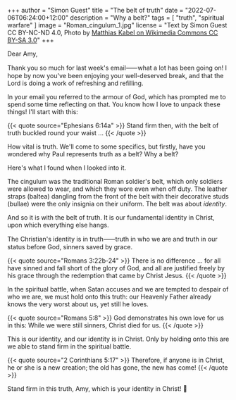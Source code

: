 +++
author = "Simon Guest"
title = "The belt of truth"
date = "2022-07-06T06:24:00+12:00"
description = "Why a belt?"
tags = [ "truth", "spiritual warfare" ]
image = "Roman_cingulum_1.jpg"
license = "Text by Simon Guest CC BY-NC-ND 4.0, Photo by [Matthias Kabel on Wikimedia Commons CC BY-SA 3.0](https://commons.m.wikimedia.org/wiki/File:Roman_cingulum_1.jpg)"
+++

Dear Amy,

Thank you so much for last week's email⸺what a lot has been going on! I hope by now you've been enjoying your well-deserved break, and that the Lord is doing a work of refreshing and refilling.

In your email you referred to the armour of God, which has prompted me to spend some time reflecting on that. You know how I love to unpack these things! I'll start with this:

{{< quote source="Ephesians 6:14a" >}}
Stand firm then, with the belt of truth buckled round your waist ...
{{< /quote >}}

How vital is truth. We'll come to some specifics, but firstly, have you wondered why Paul represents truth as a belt? Why a belt?

Here's what I found when I looked into it.

The cingulum was the traditional Roman soldier's belt, which only soldiers were allowed to wear, and which they wore even when off duty. The leather straps (baltea) dangling from the front of the belt with their decorative studs (bullae) were the only insignia on their uniform. The belt was about _identity_.

And so it is with the belt of truth. It is our fundamental identity in Christ, upon which everything else hangs.

The Christian's identity is in truth⸺truth in who we are and truth in our status before God, sinners saved by grace.

{{< quote source="Romans 3:22b-24" >}}
There is no difference ... for all have sinned and fall short of the glory of God, and all are justified freely by his grace through the redemption that came by Christ Jesus.
{{< /quote >}}

In the spiritual battle, when Satan accuses and we are tempted to despair of who we are, we must hold onto this truth: our Heavenly Father already knows the very worst about us, yet still he loves.

{{< quote source="Romans 5:8" >}}
God demonstrates his own love for us in this: While we were still sinners, Christ died for us.
{{< /quote >}}

This is our identity, and our identity is in Christ. Only by holding onto this are we able to stand firm in the spiritual battle.

{{< quote source="2 Corinthians 5:17" >}}
Therefore, if anyone is in Christ, he or she is a new creation; the old has gone, the new has come!
{{< /quote >}}

Stand firm in this truth, Amy, which is your identity in Christ! 🙏
